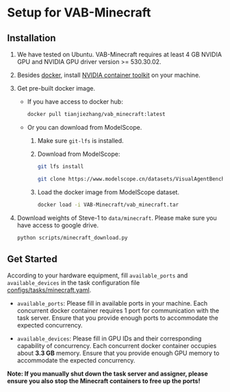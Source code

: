 # Setup for VAB-Minecraft

## Installation

1. We have tested on Ubuntu. VAB-Minecraft requires at least 4 GB NVIDIA GPU and NVIDIA GPU driver version >= 530.30.02.

2. Besides [docker](https://www.docker.com/), install [NVIDIA container toolkit](https://docs.nvidia.com/datacenter/cloud-native/container-toolkit/latest/install-guide.html) on your machine.

3. Get pre-built docker image.
    
    - If you have access to docker hub:
        
        ```bash
        docker pull tianjiezhang/vab_minecraft:latest
        ```
    
    - Or you can download from ModelScope.
        
        1. Make sure `git-lfs` is installed.
        
        2. Download from ModelScope:

            ```bash
            git lfs install

            git clone https://www.modelscope.cn/datasets/VisualAgentBench/VAB-Minecraft.git
            ```

        3. Load the docker image from ModelScope dataset.

            ```bash
            docker load -i VAB-Minecraft/vab_minecraft.tar
            ```

4. Download weights of Steve-1 to `data/minecraft`. Please make sure you have access to google drive.
    
    ```bash
    python scripts/minecraft_download.py
    ```

## Get Started

According to your hardware equipment, fill `available_ports` and `available_devices` in the task configuration file [configs/tasks/minecraft.yaml](../../configs/tasks/minecraft.yaml).

- `available_ports`: Please fill in available ports in your machine. Each concurrent docker container requires 1 port for communication with the task server. Ensure that you provide enough ports to accommodate the expected concurrency.

- `available_devices`: Please fill in GPU IDs and their corresponding capability of concurrency. Each concurrent docker container occupies about **3.3 GB** memory. Ensure that you provide enough GPU memory to accommodate the expected concurrency.

**Note: If you manually shut down the task server and assigner, please ensure you also stop the Minecraft containers to free up the ports!**
